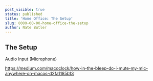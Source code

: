```yaml
---
post_visible: true
status: published
title: 'Home Office: The Setup'
slug: 0000-00-00-home-office-the-setup
author: Nate Butler
---
```

## The Setup

Audio Input (Microphone)

https://medium.com/macoclock/how-in-the-bleep-do-i-mute-my-mic-anywhere-on-macos-d2fa1185b13